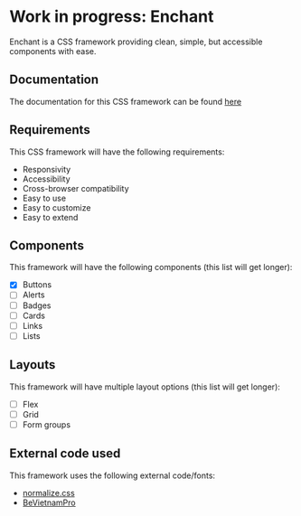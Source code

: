 # Work in progress: Enchant

Enchant is a CSS framework providing clean, simple, but accessible components with ease. 

## Documentation
The documentation for this CSS framework can be found [here](https://enchant.niconap.dev/)

## Requirements
This CSS framework will have the following requirements:
- Responsivity
- Accessibility
- Cross-browser compatibility
- Easy to use
- Easy to customize
- Easy to extend

## Components
This framework will have the following components (this list will get longer):
- [x] Buttons
- [ ] Alerts
- [ ] Badges
- [ ] Cards
- [ ] Links
- [ ] Lists

## Layouts
This framework will have multiple layout options (this list will get longer):
- [ ] Flex
- [ ] Grid
- [ ] Form groups

## External code used
This framework uses the following external code/fonts:
- [normalize.css](https://necolas.github.io/normalize.css/)
- [BeVietnamPro](https://fonts.google.com/specimen/Be+Vietnam+Pro)
